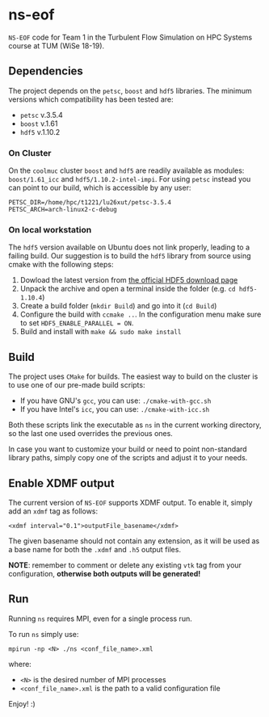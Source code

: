 # ns-eof
`NS-EOF` code for Team 1 in the Turbulent Flow Simulation on HPC Systems course at TUM (WiSe 18-19).

## Dependencies
The project depends on the `petsc`, `boost` and `hdf5` libraries. The minimum versions which compatibility has been tested are:
- `petsc` v.3.5.4
- `boost` v.1.61
- `hdf5` v.1.10.2
### On Cluster
On the `coolmuc` cluster `boost` and `hdf5` are readily available as modules: `boost/1.61_icc` and `hdf5/1.10.2-intel-impi`.
For using `petsc` instead you can point to our build, which is accessible by any user:
```
PETSC_DIR=/home/hpc/t1221/lu26xut/petsc-3.5.4
PETSC_ARCH=arch-linux2-c-debug
```
### On local workstation
The `hdf5` version available on Ubuntu does not link properly, leading to a failing build.
Our suggestion is to build the `hdf5` library from source using cmake with the following steps:
1. Dowload the latest version from [the official HDF5 download page](https://www.hdfgroup.org/downloads/hdf5/source-code/)
2. Unpack the archive and open a terminal inside the folder (e.g. `cd hdf5-1.10.4`)
3. Create a build folder (`mkdir Build`) and go into it (`cd Build`)
4. Configure the build with `ccmake ..`. In the configuration menu make sure to set `HDF5_ENABLE_PARALLEL = ON`.
5. Build and install with `make && sudo make install`

## Build
The project uses `CMake` for builds.
The easiest way to build on the cluster is to use one of our pre-made build scripts:
- If you have GNU's `gcc`, you can use: `./cmake-with-gcc.sh`
- If you have Intel's `icc`, you can use: `./cmake-with-icc.sh`

Both these scripts link the executable as `ns` in the current working directory, so the last one used overrides the previous ones.

In case you want to customize your build or need to point non-standard library paths, simply copy one of the scripts and adjust it to your needs.

## Enable XDMF output
The current version of `NS-EOF` supports XDMF output. To enable it, simply add an `xdmf` tag as follows:
```
<xdmf interval="0.1">outputFile_basename</xdmf>
```
The given basename should not contain any extension, as it will be used as a base name for both the `.xdmf` and `.h5` output files.

**NOTE**: remember to comment or delete any existing `vtk` tag from your configuration, **otherwise both outputs will be generated!**

## Run
Running `ns` requires MPI, even for a single process run.

To run `ns` simply use:
```
mpirun -np <N> ./ns <conf_file_name>.xml
```
where:
- `<N>` is the desired number of MPI processes
- `<conf_file_name>.xml` is the path to a valid configuration file

Enjoy! :)
